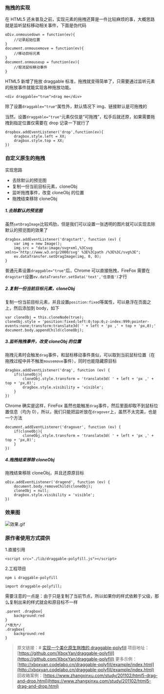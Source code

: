 ### 拖拽的实现

在 HTML5 还未普及之前，实现元素的拖拽还算是一件比较麻烦的事，大概思路就是监听鼠标移动相关事件，下面是伪代码

```
oDiv.onmousedown = function(ev){
    //记录起始位置
}
document.onmousemove = function(ev){
    //移动目标元素
}
document.onmouseup = function(ev){
    //取消鼠标移动事件
}
```

HTML5 新增了拖放 draggable 标准，拖拽就变得简单了，只需要通过监听元素的拖放事件就能实现各种拖放功能。

```
<div draggable="true">drag me</div>
```

除了设置`draggable="true"`属性外，默认情况下 img、链接默认是可拖拽的

当然，设置`draggable="true"`元素仅仅是“可拖拽”，松手后就还原，如果需要拖拽到指定位置仅需要在 drop 记录一下就行了

```
dropbox.addEventListener('drop',function(ev){
    dragbox.style.left = XX;
    dragbox.style.top = XX;
})
```

### 自定义原生的拖拽

实现思路

- 去除默认的预览图
- 复制一份当前目标元素，cloneObj
- 监听拖拽事件，改变 cloneObj 的位置
- 拖拽结束移除 cloneObj

##### 1.去除默认的预览图

虽然`setDragImage`比较鸡肋，但是我们可以设置一张透明的图片就可以实现去除默认的预览图的效果了

```
dragbox.addEventListener('dragstart', function (ev) {
    var img = new Image();
    img.src = "data:image/svg+xml,%3Csvg xmlns='http://www.w3.org/2000/svg' %3E%3Cpath /%3E%3C/svg%3E";
    ev.dataTransfer.setDragImage(img, 0, 0);
}
```

普通元素设置`draggable="true"`后，Chrome 可以直接拖拽，FireFox 需要在`dragstart`设置`ev.dataTransfer.setData('text','任意值')`才行

##### 2.复制一份当前目标元素，cloneObj

复制一份当前目标元素，并且设置`position:fixed`等属性，可以悬浮在页面之上，然后添加到 body，如下

```
var cloneObj = this.cloneNode(true);
cloneObj.style = 'position:fixed;left:0;top:0;z-index:999;pointer-events:none;transform:translate3d( ' + left + 'px ,' + top + 'px,0);'
document.body.appendChild(cloneObj);
```

##### 3.监听拖拽事件，改变 cloneObj 的位置

拖拽元素时会触发`drag`事件，和鼠标移动事件类似，可以取到当前鼠标位置（在拖拽过程中并不触发`mousemove`事件），同时也能隐藏原目标

```
dragbox.addEventListener('drag', function (ev) {
    if(cloneObj){
        cloneObj.style.transform = 'translate3d( ' + left + 'px ,' + top + 'px,0)';
        dragbox.style.visibility = 'visible';
    }
})
```

Chrome 确实是这样，FireFox 虽然也能触发`drag`事件，然后里面却取不到鼠标位置信息（均为 0），所以，我们只能把监听放在`dragover`上，虽然不太完美，也是一个方法

```
document.addEventListener('dragover', function (ev) {
    if(cloneObj){
        cloneObj.style.transform = 'translate3d( ' + left + 'px ,' + top + 'px,0)';
    }
})
```

##### 4.拖拽结束移除 cloneObj

拖拽结束移除 cloneObj，并且还原原目标

```
oDiv.addEventListener('dragend', function (ev) {
    document.body.removeChild(cloneObj);
    cloneObj = null;
    dragbox.style.visibility = 'visible';
})
```

### 效果图

![效果.gif](https://upload-images.jianshu.io/upload_images/12877063-e0efbe54cae7f63c.gif?imageMogr2/auto-orient/strip)

### 原作者使用方式提供

1.直接引用

```
<script src="./lib/draggable-polyfill.js"></script>
```

2.工程项目

```
npm i draggable-polyfill

import draggable-polyfill;
```

需要注意的一点是：由于只是复制了当前节点，所以如果你的样式依赖于父级，那么复制出来的样式就会和原目标不一样

```
.parent .dragbox{
    background:red
}
/*改为*/
.dragbox{
    background:red
}
```

> 原文链接：# [实现一个美化原生拖拽的 draggable-polyfill](https://segmentfault.com/a/1190000020842646)
> 项目地址：[https://github.com/XboxYan/draggable-polyfill](https://github.com/XboxYan/draggable-polyfill)
> 更多示例：[http://xboxyan.codelabo.cn/draggable-polyfill/example/index.html](http://xboxyan.codelabo.cn/draggable-polyfill/example/index.html)
> 回收箱案例：[https://www.zhangxinxu.com/study/201102/html5-drag-and-drop.html](https://www.zhangxinxu.com/study/201102/html5-drag-and-drop.html)
